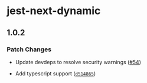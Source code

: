 # jest-next-dynamic

## 1.0.2

### Patch Changes

- Update devdeps to resolve security warnings ([#54](https://github.com/FormidableLabs/jest-next-dynamic/pull/54))

- Add typescript support ([`d514865`](https://github.com/FormidableLabs/jest-next-dynamic/commit/d514865870bedd4255a0716b7b8e9cb9a19e0503))
